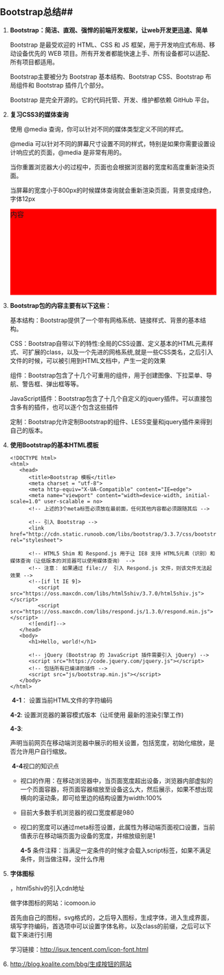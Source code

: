 ## Bootstrap总结##

1. **Bootstrap：简洁、直观、强悍的前端开发框架，让web开发更迅速、简单** 

   Bootstrap 是最受欢迎的 HTML、CSS 和 JS 框架，用于开发响应式布局、移动设备优先的 WEB 项目。所有开发者都能快速上手、所有设备都可以适配、所有项目都适用。

   Bootstrap主要被分为 Bootstrap 基本结构、Bootstrap CSS、Bootstrap 布局组件和 Bootstrap 插件几个部分。

   Bootstrap 是完全开源的。它的代码托管、开发、维护都依赖 GitHub 平台。

2. **复习CSS3的媒体查询** 

   使用 @media 查询，你可以针对不同的媒体类型定义不同的样式。

   @media 可以针对不同的屏幕尺寸设置不同的样式，特别是如果你需要设置设计响应式的页面，@media 是非常有用的。

   当你重置浏览器大小的过程中，页面也会根据浏览器的宽度和高度重新渲染页面。

   当屏幕的宽度小于800px的时候媒体查询就会重新渲染页面，背景变成绿色，字体12px

   	<style>
   		html,body{
   			margin:0;
   			padding:0;
   		}
   		#wrap{
   			height:200px;
   			font-size:16px;
   			background:red;
   		}
   		@media (max-width:800px){
   			#wrap{
   					height:100px;
   					font-size:12px;
   					background:green;
   				}
   		}
   	</style>
   	</head>
   	<body>
   		<div id = "wrap">内容</div>
   	</body>
   	</html>

3. **Bootstrap包的内容主要有以下这些：**

   基本结构：Bootstrap提供了一个带有网格系统、链接样式、背景的基本结构。

   CSS：Bootstrap自带以下的特性:全局的CSS设置、定义基本的HTML元素样式、可扩展的class，以及一个先进的网格系统,就是一些CSS类名，之后引入文件的时候，可以被引用到HTML文档中，产生一定的效果

   组件：Bootstrap包含了十几个可重用的组件，用于创建图像、下拉菜单、导航、警告框、弹出框等等。

   JavaScript插件：Bootstrap包含了十几个自定义的jquery插件。可以直接包含多有的插件，也可以逐个包含这些插件

   定制：Bootstrap允许定制Bootstrap的组件、LESS变量和jquery插件来得到自己的版本。

4. **使用Bootstrap的基本HTML模板** 

   ```
   <!DOCTYPE html>
   <html>
      <head>
         <title>Bootstrap 模板</title>
         <meta charset = "utf-8">
         <meta http-equiv="X-UA-Compatible" content="IE=edge">
         <meta name="viewport" content="width=device-width, initial-scale=1.0" user-scalable = no>
         <!-- 上述的3个meta标签必须放在最前面，任何其他内容都必须跟随其后 -->

         <!-- 引入 Bootstrap -->
         <link href="http://cdn.static.runoob.com/libs/bootstrap/3.3.7/css/bootstrap.min.css" rel="stylesheet">

         <!-- HTML5 Shim 和 Respond.js 用于让 IE8 支持 HTML5元素（识别）和媒体查询（让低版本的浏览器可以使用媒体查询） -->
         <!-- 注意： 如果通过 file://  引入 Respond.js 文件，则该文件无法起效果 -->
         <!--[if lt IE 9]>
            <script src="https://oss.maxcdn.com/libs/html5shiv/3.7.0/html5shiv.js"></script>
            <script src="https://oss.maxcdn.com/libs/respond.js/1.3.0/respond.min.js"></script>
         <![endif]-->
      </head>
      <body>
         <h1>Hello, world!</h1>

         <!-- jQuery (Bootstrap 的 JavaScript 插件需要引入 jQuery) -->
         <script src="https://code.jquery.com/jquery.js"></script>
         <!-- 包括所有已编译的插件 -->
         <script src="js/bootstrap.min.js"></script>
      </body>
   </html>
   ```

   ​	**4-1**<meta charset = "utf-8">： 设置当前HTML文件的字符编码

   ​	**4-2**<meta http-equiv="X-UA-Compatible" content="IE=edge">: 设置浏览器的兼容模式版本（让IE使用	最新的渲染引擎工作)

   ​	**4-3**<meta name="viewport" content="width=device-width, initial-scale=1.0" user-scalable = no>:

   声明当前网页在移动端浏览器中展示的相关设置，包括宽度，初始化缩放，是否允许用户自行缩放。

   ​	**4-4**视口的知识点

   - 视口的作用：在移动浏览器中，当页面宽度超出设备，浏览器内部虚拟的一个页面容器，将页面容器缩放至设备这么大，然后展示，如果不想出现横向的滚动条，即可给里边的结构设置为width:100%

   - 目前大多数手机浏览器的视口宽度都是980

   - 视口的宽度可以通过meta标签设置，此属性为移动端页面视口设置，当前值表示在移动端页面为设备的宽度，并缩放级别是1

     **4-5** 条件注释：当满足一定条件的时候才会载入script标签，如果不满足条件，则当做注释，没什么作用

5. **字体图标** 

   <script src="//cdn.bootcss.com/html5shiv/3.7/html5shiv.min.js"></script>，html5shiv的引入cdn地址

   做字体图标的网站：icomoon.io

   首先由自己的图标，svg格式的，之后导入图标，生成字体，进入生成界面，填写字符编码，首选项中可以设置字体名称，以及class的前缀，之后可以下载下来进行引用

   学习链接：http://isux.tencent.com/icon-font.html

6. http://blog.koalite.com/bbg/生成按钮的网站


